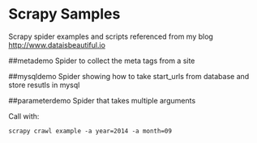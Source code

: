 Scrapy Samples
==============

Scrapy spider examples and scripts referenced from my blog http://www.dataisbeautiful.io

##metademo
Spider to collect the meta tags from a site

##mysqldemo
Spider showing how to take start_urls from database and store resutls in mysql

##parameterdemo
Spider that takes multiple arguments

Call with:

`scrapy crawl example -a year=2014 -a month=09`
